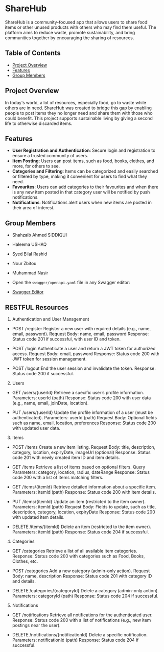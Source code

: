 # ShareHub

ShareHub is a community-focused app that allows users to share food items or other unused products with others who may find them useful. The platform aims to reduce waste, promote sustainability, and bring communities together by encouraging the sharing of resources.

## Table of Contents

- [Project Overview](#project-overview)
- [Features](#features)
- [Group Members](#group-members)

## Project Overview

In today's world, a lot of resources, especially food, go to waste while others are in need. ShareHub was created to bridge this gap by enabling people to post items they no longer need and share them with those who could benefit. This project supports sustainable living by giving a second life to otherwise discarded items.

## Features

- **User Registration and Authentication**: Secure login and registration to ensure a trusted community of users.
- **Item Posting**: Users can post items, such as food, books, clothes, and more, for others to see.
- **Categories and Filtering**: Items can be categorized and easily searched or filtered by type, making it convenient for users to find what they need.
- **Favourites**: Users can add categories to their favourites and when there is any new item posted in that category user will be notified by push notifications.
- **Notifications**: Notifications alert users when new items are posted in their area of interest.

## Group Members
- Shahzaib Ahmed SIDDIQUI
- Haleema USHAQ
- Syed Bilal Rashid
- Nour Zbitou
- Muhammad Nasir

- Open the `swagger/openapi.yaml` file in any Swagger editor:
- [Swagger Editor](https://editor.swagger.io/)

## RESTFUL Resources
1. Authentication and User Management

- POST /register
Register a new user with required details (e.g., name, email, password).
Request Body: name, email, password
Response: Status code 201 if successful, with user ID and token.

- POST /login
Authenticate a user and return a JWT token for authorized access.
Request Body: email, password
Response: Status code 200 with JWT token for session management.

- POST /logout
End the user session and invalidate the token.
Response: Status code 200 if successful.

2. Users

- GET /users/{userId}
Retrieve a specific user’s profile information.
Parameters: userId (path)
Response: Status code 200 with user data (e.g., name, email, joinDate, location).

- PUT /users/{userId}
Update the profile information of a user (must be authenticated).
Parameters: userId (path)
Request Body: Optional fields such as name, email, location, preferences
Response: Status code 200 with updated user data.

3. Items

- POST /items
Create a new item listing.
Request Body: title, description, category, location, expiryDate, imageUrl (optional)
Response: Status code 201 with newly created item ID and item details.

- GET /items
Retrieve a list of items based on optional filters.
Query Parameters: category, location, radius, dateRange
Response: Status code 200 with a list of items matching filters.

- GET /items/{itemId}
Retrieve detailed information about a specific item.
Parameters: itemId (path)
Response: Status code 200 with item details.

- PUT /items/{itemId}
Update an item (restricted to the item owner).
Parameters: itemId (path)
Request Body: Fields to update, such as title, description, category, location, expiryDate
Response: Status code 200 with updated item details.

- DELETE /items/{itemId}
Delete an item (restricted to the item owner).
Parameters: itemId (path)
Response: Status code 204 if successful.

4. Categories

- GET /categories
Retrieve a list of all available item categories.
Response: Status code 200 with categories such as Food, Books, Clothes, etc.

- POST /categories
Add a new category (admin-only action).
Request Body: name, description
Response: Status code 201 with category ID and details.

- DELETE /categories/{categoryId}
Delete a category (admin-only action).
Parameters: categoryId (path)
Response: Status code 204 if successful.

5. Notifications

- GET /notifications
Retrieve all notifications for the authenticated user.
Response: Status code 200 with a list of notifications (e.g., new item postings near the user).

- DELETE /notifications/{notificationId}
Delete a specific notification.
Parameters: notificationId (path)
Response: Status code 204 if successful.



